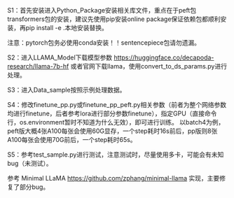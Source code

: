 S1：首先安装进入Python_Package安装相关库文件，重点在于peft包transformers包的安装，建议先使用pip安装online package保证依赖包都顺利安装，再pip install -e .本地安装替换。

注意：pytorch包务必使用conda安装！！sentencepiece包请勿遗漏。

S2：进入LLAMA_Model下载模型参数 https://huggingface.co/decapoda-research/llama-7b-hf 或者官网下载llama，使用convert_to_ds_params.py进行处理。

S3：进入Data_sample按照示例处理数据。

S4：修改finetune_pp.py或finetune_pp_peft.py相关参数（前者为整个网络参数均进行finetune，后者参考lora进行部分参数finetune），指定GPU（直接命令行，os.environment暂时不知道为什么无效），即可进行训练。 以batch4为例，peft版大概4张A100每张会使用60G显存，一个step耗时16s前后，pp版则8张A100每张会使用70G前后，一个step耗时65s。

S5：参考test_sample.py进行测试，注意测试时，尽量使用多卡，可能会有未知bug（未测试）。

参考 Minimal LLaMA https://github.com/zphang/minimal-llama 实现，主要修复了部分bug。